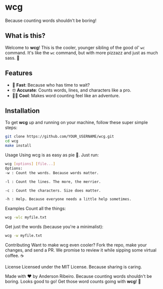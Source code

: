 # wcg

Because counting words shouldn't be boring!

## What is this?

Welcome to **wcg**! This is the cooler, younger sibling of the good ol' `wc` command. It's like the `wc` command, but with more pizzazz and just as much sass. 🕺

## Features

- 🚀 **Fast**: Because who has time to wait?
- 🤓 **Accurate**: Counts words, lines, and characters like a pro.
- 🐱‍🏍 **Cool**: Makes word counting feel like an adventure.

## Installation

To get **wcg** up and running on your machine, follow these super simple steps:

```sh
git clone https://github.com/YOUR_USERNAME/wcg.git
cd wcg
make install
```

Usage
Using wcg is as easy as pie 🍰. Just run:

```sh
wcg [options] [file...]
Options:
-w : Count the words. Because words matter.

-l : Count the lines. The more, the merrier.

-c : Count the characters. Size does matter.

-h : Help. Because everyone needs a little help sometimes.
```

Examples
Count all the things:

```sh
wcg -wlc myfile.txt
```
Get just the words (because you're a minimalist):

```sh
wcg -w myfile.txt
```
Contributing
Want to make wcg even cooler? Fork the repo, make your changes, and send a PR. We promise to review it while sipping some virtual coffee. ☕

License
Licensed under the MIT License. Because sharing is caring.

Made with ❤️ by Anderson Ribeiro. Because counting words shouldn't be boring.
Looks good to go! Get those word counts going with **wcg**! 🚀
